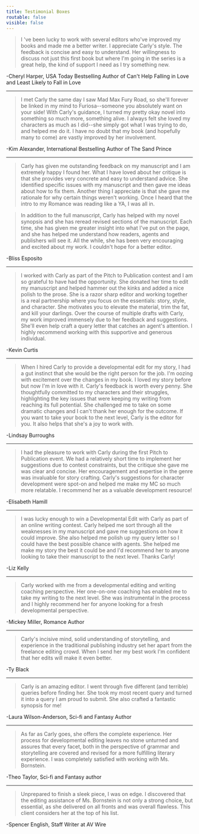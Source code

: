 ```yaml
---
title: Testimonial Boxes
routable: false
visible: false
---
```


>I 've been lucky to work with several editors who've improved my books and made me a better writer. I appreciate Carly's style. The feedback is concise and easy to understand. Her willingness to discuss not just this first book but where I'm going in the series is a great help, the kind of support I need as I try something new.

-Cheryl Harper, USA Today Bestselling Author of Can't Help Falling in Love and Least Likely to Fall in Love

---

>I met Carly the same day I saw Mad Max Fury Road, so she'll forever be linked in my mind to Furiosa--someone you absolutely want on your side! With Carly's guidance, I turned my pretty okay novel into something so much more, something alive. I always felt she loved my characters as much as I did--she simply got what I was trying to do, and helped me do it. I have no doubt that my book (and hopefully many to come) are vastly improved by her involvement.

-Kim Alexander, International Bestselling Author of The Sand Prince

---

>Carly has given me outstanding feedback on my manuscript and I am extremely happy I found her. What I have loved about her critique is that she provides very concrete and easy to understand advice. She identified specific issues with my manuscript and then gave me ideas about how to fix them. Another thing I appreciate is that she gave me rationale for why certain things weren't working. Once I heard that the intro to my Romance was reading like a YA, I was all in.

>In addition to the full manuscript, Carly has helped with my novel synopsis and she has reread revised sections of the manuscript. Each time, she has given me greater insight into what I've put on the page, and she has helped me understand how readers, agents and publishers will see it. All the while, she has been very encouraging and excited about my work. I couldn't hope for a better editor.

-Bliss Esposito

---

>I worked with Carly as part of the Pitch to Publication contest and I am so grateful to have had the opportunity. She donated her time to edit my manuscript and helped hammer out the kinks and added a nice polish to the prose. She is a razor sharp editor and working together is a real partnership where you focus on the essentials: story, style, and character. She motivates you to elevate the material, trim the fat, and kill your darlings. Over the course of multiple drafts with Carly, my work improved immensely due to her feedback and suggestions. She'll even help craft a query letter that catches an agent's attention. I highly recommend working with this supportive and generous individual.

-Kevin Curtis

---

>When I hired Carly to provide a developmental edit for my story, I had a gut instinct that she would be the right person for the job. I'm oozing with excitement over the changes in my book. I loved my story before but now I'm in love with it. Carly's feedback is worth every penny. She thoughtfully committed to my characters and their struggles, highlighting the key issues that were keeping my writing from reaching its full potential. She challenged me to take on some dramatic changes and I can't thank her enough for the outcome. If you want to take your book to the next level, Carly is the editor for you. It also helps that she's a joy to work with.

-Lindsay Burroughs

---

>I had the pleasure to work with Carly during the first Pitch to Publication event. We had a relatively short time to implement her suggestions due to contest constraints, but the critique she gave me was clear and concise. Her encouragement and expertise in the genre was invaluable for story crafting. Carly's suggestions for character development were spot-on and helped me make my MC so much more relatable. I recommend her as a valuable development resource!

-Elisabeth Hamill

---

>I was lucky enough to win a Developmental Edit with Carly as part of an online writing contest. Carly helped me sort through all the weaknesses in my manuscript and gave me suggestions on how it could improve. She also helped me polish up my query letter so I could have the best possible chance with agents. She helped me make my story the best it could be and I'd recommend her to anyone looking to take their manuscript to the next level. Thanks Carly!

-Liz Kelly

---

>Carly worked with me from a developmental editing and writing coaching perspective. Her one-on-one coaching has enabled me to take my writing to the next level. She was instrumental in the process and I highly recommend her for anyone looking for a fresh developmental perspective.

-Mickey Miller, Romance Author

---

>Carly's incisive mind, solid understanding of storytelling, and experience in the traditional publishing industry set her apart from the freelance editing crowd. When I send her my best work I'm confident that her edits will make it even better.

-Ty Black

---

>Carly is an amazing editor. I went through five different (and terrible) queries before finding her. She took my most recent query and turned it into a query I am proud to submit. She also crafted a fantastic synopsis for me!

-Laura Wilson-Anderson, Sci-fi and Fantasy Author

---

>As far as Carly goes, she offers the complete experience. Her process for developmental editing leaves no stone unturned and assures that every facet, both in the perspective of grammar and storytelling are covered and revised for a more fulfilling literary experience. I was completely satisfied with working with Ms. Bornstein.

-Theo Taylor, Sci-fi and Fantasy author

---

>Unprepared to finish a sleek piece, I was on edge. I discovered that the editing assistance of Ms. Bornstein is not only a strong choice, but essential, as she delivered on all fronts and was overall flawless. This client considers her at the top of his list.

-Spencer English, Staff Writer at AV Wire